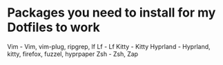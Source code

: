 # Packages you need to install for my Dotfiles to work

Vim - Vim, vim-plug, ripgrep, lf
Lf - Lf
Kitty - Kitty
Hyprland - Hyprland, kitty, firefox, fuzzel, hyprpaper
Zsh - Zsh, Zap
